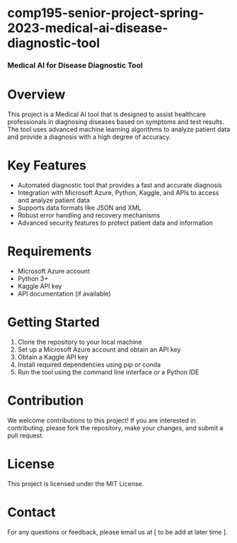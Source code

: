 # comp195-senior-project-spring-2023-medical-ai-disease-diagnostic-tool

### Medical AI for Disease Diagnostic Tool

# Overview
 
This project is a Medical AI tool that is designed to assist healthcare professionals in 
diagnosing diseases based on symptoms and test results. The tool uses advanced machine 
learning algorithms to analyze patient data and provide a diagnosis with a high degree of accuracy.

 # Key Features
 
* Automated diagnostic tool that provides a fast and accurate diagnosis
* Integration with Microsoft Azure, Python, Kaggle, and APIs to access and analyze patient data
* Supports data formats like JSON and XML
* Robust error handling and recovery mechanisms
* Advanced security features to protect patient data and information

# Requirements

* Microsoft Azure account
* Python 3+
* Kaggle API key
* API documentation (if available)

# Getting Started
1. Clone the repository to your local machine
2. Set up a Microsoft Azure account and obtain an API key
3. Obtain a Kaggle API key
4. Install required dependencies using pip or conda
5. Run the tool using the command line interface or a Python IDE

# Contribution
We welcome contributions to this project! If you are interested in contributing, please fork
the repository, make your changes, and submit a pull request.

# License
This project is licensed under the MIT License.

# Contact
For any questions or feedback, please email us at [ to be add at later time ].
